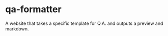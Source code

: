 # qa-formatter
A website that takes a specific template for Q.A. and outputs a preview and markdown.
